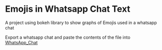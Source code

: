 # Emojis in Whatsapp Chat Text
A project using bokeh library to show graphs of Emojis used in a whatsapp chat

Export a whatsapp chat and paste the contents of the file into [WhatsApp_Chat](./WhatsApp_Chat.txt)
